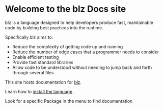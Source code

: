 # Welcome to the blz Docs site

blz is a language designed to help developers produce fast, maintainable code by building best practices into the runtime.

Specifically blz aims to:

 * Reduce the complexity of getting code up and running
 * Reduce the number of edge cases that a programmer needs to consider
 * Enable efficient testing
 * Provide fast standard libraries
 * Allow code to be understood without needing to jump back and forth through several files

This site hosts documentation for [blz](https://github.com/blazingkin/blz-ospl).

Learn how to [install the language](/installation/).

Look for a specific Package in the menu to find documentation.